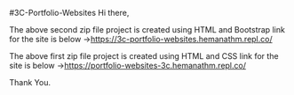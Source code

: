 #3C-Portfolio-Websites
Hi there,

The above second zip file project is created using HTML and Bootstrap link for the site is below
->https://3c-portfolio-websites.hemanathm.repl.co/

The above first zip file project is created using HTML and CSS link for the site is below
->https://portfolio-websites-3c.hemanathm.repl.co/

Thank You.
